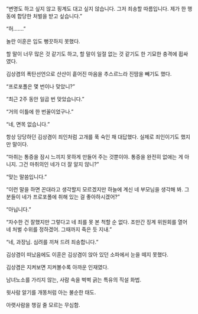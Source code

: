“변명도 하고 싶지 않고 핑계도 대고 싶지 않습니다. 그저 죄송할 따름입니다. 제가 한 행동에 합당한 처벌을 받고 싶습니다.”

“허…….”

놀란 이훈은 입도 뻥끗하지 못했다.

할 말이 너무 많은 것 같기도 하고, 할 말이 일절 없는 것 같기도 한 기묘한 충격에 휩싸였다.

김상겸의 폭탄선언으로 산산이 흩어진 마음을 추스르느라 진땀을 빼기도 했다.

“프로포폴은 몇 번이나 맞았니?”

“최근 2주 동안 일곱 번 맞았습니다.”

“거의 이틀에 한 번꼴이었구나.”

“네, 면목 없습니다.”

항상 당당하던 김상겸이 죄인처럼 고개를 푹 숙인 채 대답했다. 실제로 죄인이기도 했지만 말이다.

“마취는 통증을 잠시 느끼지 못하게 만들어 주는 것뿐이야. 통증을 완전히 없애는 게 아니지. 그건 마취의인 네가 더 잘 알지 않니?”

“맞는 말씀입니다.”

“이런 말을 하면 꼰대라고 생각할지 모르겠지만 하늘에 계신 네 부모님을 생각해 봐. 그분들이 네가 프로포폴에 취해 있는 걸 좋아하시겠어?”

“아닙니다.”

“자수한 건 잘했지만 그렇다고 네 죄를 못 본 척할 순 없다. 조만간 징계 위원회를 열어 네 처벌 수위를 정하겠어. 그때까지 죽은 듯 지내.”

“네, 과장님. 심려를 끼쳐 드려 죄송합니다.”

김상겸이 떠났음에도 이훈은 김상겸이 앉아 있던 소파에서 눈을 떼지 못했다.

김상겸은 지켜보면 지켜볼수록 아까운 인재였다.

남녀노소를 가리지 않는, 사람 속을 벅벅 긁는 특유의 직설 화법.

윗사람 알기를 개똥처럼 아는 불순한 태도.

아랫사람을 챙길 줄 모르는 무심함.